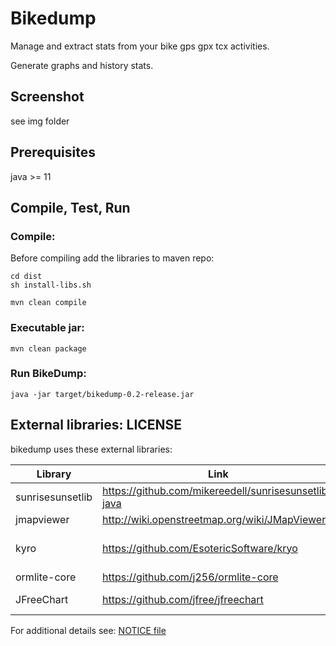 # Bikedump

Manage and extract stats from your bike gps gpx tcx activities.

Generate graphs and history stats.


## Screenshot

see img folder

## Prerequisites

java >= 11

## Compile, Test, Run

### Compile: ###

Before compiling add the libraries to maven repo:

```
cd dist
sh install-libs.sh
```

```
mvn clean compile
```

### Executable jar: ###

```
mvn clean package
```

### Run BikeDump: ###

```
java -jar target/bikedump-0.2-release.jar
```

## External libraries: LICENSE

bikedump uses these external libraries:

| Library          | Link                                                 | License                                                             |      
|------------------|------------------------------------------------------|---------------------------------------------------------------------|
| sunrisesunsetlib | https://github.com/mikereedell/sunrisesunsetlib-java | [Apache 2.0](https://www.apache.org/licenses/LICENSE-2.0)           |
| jmapviewer       | http://wiki.openstreetmap.org/wiki/JMapViewer        | [GPL](https://www.gnu.org/licenses/gpl-3.0.html)                    |                         | [MIT](https://opensource.org/licenses/MIT)                          |         
| kyro             | https://github.com/EsotericSoftware/kryo             | [BSD-3-Clause](https://opensource.org/licenses/BSD-3-Clause)        | 
| ormlite-core     | https://github.com/j256/ormlite-core                 | [ISC](https://opensource.org/licenses/ISC)                          |          
| JFreeChart       | https://github.com/jfree/jfreechart                  | [LGPL-2.1](https://www.gnu.org/licenses/old-licenses/lgpl-2.1.html) |     

For additional details see:
[NOTICE file](LICENSE/NOTICE.md)

